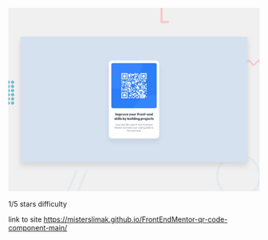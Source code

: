 ![Design preview for the QR code component coding challenge](./design/desktop-preview.jpg)

1/5 stars difficulty

link to site
https://misterslimak.github.io/FrontEndMentor-qr-code-component-main/